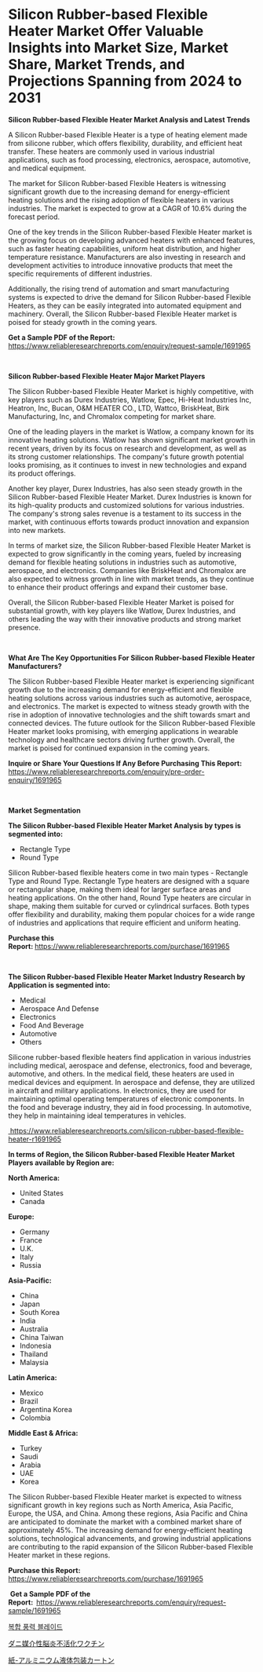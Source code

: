 <p><h1>Silicon Rubber-based Flexible Heater Market Offer Valuable Insights into Market Size, Market Share, Market Trends, and Projections Spanning from 2024 to 2031</h1></p><p><strong>Silicon Rubber-based Flexible Heater Market Analysis and Latest Trends</strong></p>
<p><p>A Silicon Rubber-based Flexible Heater is a type of heating element made from silicone rubber, which offers flexibility, durability, and efficient heat transfer. These heaters are commonly used in various industrial applications, such as food processing, electronics, aerospace, automotive, and medical equipment.</p><p>The market for Silicon Rubber-based Flexible Heaters is witnessing significant growth due to the increasing demand for energy-efficient heating solutions and the rising adoption of flexible heaters in various industries. The market is expected to grow at a CAGR of 10.6% during the forecast period.</p><p>One of the key trends in the Silicon Rubber-based Flexible Heater market is the growing focus on developing advanced heaters with enhanced features, such as faster heating capabilities, uniform heat distribution, and higher temperature resistance. Manufacturers are also investing in research and development activities to introduce innovative products that meet the specific requirements of different industries.</p><p>Additionally, the rising trend of automation and smart manufacturing systems is expected to drive the demand for Silicon Rubber-based Flexible Heaters, as they can be easily integrated into automated equipment and machinery. Overall, the Silicon Rubber-based Flexible Heater market is poised for steady growth in the coming years.</p></p>
<p><strong>Get a Sample PDF of the Report:&nbsp;</strong> <a href="https://www.reliableresearchreports.com/enquiry/request-sample/1691965">https://www.reliableresearchreports.com/enquiry/request-sample/1691965</a></p>
<p>&nbsp;</p>
<p><strong>Silicon Rubber-based Flexible Heater Major Market Players</strong></p>
<p><p>The Silicon Rubber-based Flexible Heater Market is highly competitive, with key players such as Durex Industries, Watlow, Epec, Hi-Heat Industries Inc, Heatron, Inc, Bucan, O&M HEATER CO., LTD, Wattco, BriskHeat, Birk Manufacturing, Inc, and Chromalox competing for market share.</p><p>One of the leading players in the market is Watlow, a company known for its innovative heating solutions. Watlow has shown significant market growth in recent years, driven by its focus on research and development, as well as its strong customer relationships. The company's future growth potential looks promising, as it continues to invest in new technologies and expand its product offerings.</p><p>Another key player, Durex Industries, has also seen steady growth in the Silicon Rubber-based Flexible Heater Market. Durex Industries is known for its high-quality products and customized solutions for various industries. The company's strong sales revenue is a testament to its success in the market, with continuous efforts towards product innovation and expansion into new markets.</p><p>In terms of market size, the Silicon Rubber-based Flexible Heater Market is expected to grow significantly in the coming years, fueled by increasing demand for flexible heating solutions in industries such as automotive, aerospace, and electronics. Companies like BriskHeat and Chromalox are also expected to witness growth in line with market trends, as they continue to enhance their product offerings and expand their customer base.</p><p>Overall, the Silicon Rubber-based Flexible Heater Market is poised for substantial growth, with key players like Watlow, Durex Industries, and others leading the way with their innovative products and strong market presence.</p></p>
<p>&nbsp;</p>
<p><strong>What Are The Key Opportunities For Silicon Rubber-based Flexible Heater Manufacturers?</strong></p>
<p><p>The Silicon Rubber-based Flexible Heater market is experiencing significant growth due to the increasing demand for energy-efficient and flexible heating solutions across various industries such as automotive, aerospace, and electronics. The market is expected to witness steady growth with the rise in adoption of innovative technologies and the shift towards smart and connected devices. The future outlook for the Silicon Rubber-based Flexible Heater market looks promising, with emerging applications in wearable technology and healthcare sectors driving further growth. Overall, the market is poised for continued expansion in the coming years.</p></p>
<p><strong>Inquire or Share Your Questions If Any Before Purchasing This Report:</strong> <a href="https://www.reliableresearchreports.com/enquiry/pre-order-enquiry/1691965">https://www.reliableresearchreports.com/enquiry/pre-order-enquiry/1691965</a></p>
<p>&nbsp;</p>
<p><strong>Market Segmentation</strong></p>
<p><strong>The Silicon Rubber-based Flexible Heater Market Analysis by types is segmented into:</strong></p>
<p><ul><li>Rectangle Type</li><li>Round Type</li></ul></p>
<p><p>Silicon Rubber-based flexible heaters come in two main types - Rectangle Type and Round Type. Rectangle Type heaters are designed with a square or rectangular shape, making them ideal for larger surface areas and heating applications. On the other hand, Round Type heaters are circular in shape, making them suitable for curved or cylindrical surfaces. Both types offer flexibility and durability, making them popular choices for a wide range of industries and applications that require efficient and uniform heating.</p></p>
<p><strong>Purchase this Report:&nbsp;</strong><a href="https://www.reliableresearchreports.com/purchase/1691965">https://www.reliableresearchreports.com/purchase/1691965</a></p>
<p>&nbsp;</p>
<p><strong>The Silicon Rubber-based Flexible Heater Market Industry Research by Application is segmented into:</strong></p>
<p><ul><li>Medical</li><li>Aerospace And Defense</li><li>Electronics</li><li>Food And Beverage</li><li>Automotive</li><li>Others</li></ul></p>
<p><p>Silicone rubber-based flexible heaters find application in various industries including medical, aerospace and defense, electronics, food and beverage, automotive, and others. In the medical field, these heaters are used in medical devices and equipment. In aerospace and defense, they are utilized in aircraft and military applications. In electronics, they are used for maintaining optimal operating temperatures of electronic components. In the food and beverage industry, they aid in food processing. In automotive, they help in maintaining ideal temperatures in vehicles.</p></p>
<p><a href="https://www.reliableresearchreports.com/silicon-rubber-based-flexible-heater-r1691965">&nbsp;https://www.reliableresearchreports.com/silicon-rubber-based-flexible-heater-r1691965</a></p>
<p><strong>In terms of Region, the Silicon Rubber-based Flexible Heater Market Players available by Region are:</strong></p>
<p>
    <p> <strong> North America: </strong>
        <ul>
            <li>United States</li>
            <li>Canada</li>
        </ul>
        </p> 
    <p> <strong> Europe: </strong>
        <ul>
            <li>Germany</li>
            <li>France</li>
            <li>U.K.</li>
            <li>Italy</li>
            <li>Russia</li>
        </ul>
        </p> 
    <p> <strong> Asia-Pacific: </strong>
        <ul>
            <li>China</li>
            <li>Japan</li>
            <li>South Korea</li>
            <li>India</li>
            <li>Australia</li>
            <li>China Taiwan</li>
            <li>Indonesia</li>
            <li>Thailand</li>
            <li>Malaysia</li>
        </ul>
        </p> 
    <p> <strong> Latin America: </strong>
        <ul>
            <li>Mexico</li>
            <li>Brazil</li>
            <li>Argentina Korea</li>
            <li>Colombia</li>
        </ul>
        </p> 
    <p> <strong> Middle East & Africa: </strong>
        <ul>
            <li>Turkey</li>
            <li>Saudi</li>
            <li>Arabia</li>
            <li>UAE</li>
            <li>Korea</li>
        </ul>
    </p>
    </p>
<p><p>The Silicon Rubber-based Flexible Heater market is expected to witness significant growth in key regions such as North America, Asia Pacific, Europe, the USA, and China. Among these regions, Asia Pacific and China are anticipated to dominate the market with a combined market share of approximately 45%. The increasing demand for energy-efficient heating solutions, technological advancements, and growing industrial applications are contributing to the rapid expansion of the Silicon Rubber-based Flexible Heater market in these regions.</p></p>
<p><strong>Purchase this Report: </strong><a href="https://www.reliableresearchreports.com/purchase/1691965">https://www.reliableresearchreports.com/purchase/1691965</a></p>
<p>&nbsp;<strong>Get a Sample PDF of the Report:&nbsp;&nbsp;</strong><a href="https://www.reliableresearchreports.com/enquiry/request-sample/1691965">https://www.reliableresearchreports.com/enquiry/request-sample/1691965</a></p>
<p><strong></strong></p>
<p><p><a href="https://medium.com/@nettieboyle67/%ED%82%A4%EC%9B%8C%EB%93%9C-%EC%84%B1%EA%B3%B5%EC%A0%81%EC%9D%B8-%EB%B9%84%EC%A7%80%EB%8B%88%EC%8A%A4-%EC%A0%84%EB%9E%B5%EC%9D%84-%EC%9C%84%ED%95%9C-%ED%96%A5%ED%9B%84-%EC%8B%9C%EC%9E%A5-%EC%98%88%EC%B8%A1%EA%B9%8C%EC%A7%80%EC%9D%98-%EB%B3%B5%ED%95%A9-%ED%92%8D%EB%A0%A5-%EB%B0%9C%EC%A0%84-%EB%B8%94%EB%A0%88%EC%9D%B4%EB%93%9C-%EC%8B%9C%EC%9E%A5-cb8fd6b1fbfa">복합 풍력 블레이드</a></p><p><a href="https://medium.com/@claudehintz/%E3%83%9E%E3%83%80%E3%83%8B%E5%AA%92%E4%BB%8B%E6%80%A7%E8%84%B3%E7%82%8E%E4%B8%8D%E6%B4%BB%E5%8C%96%E3%83%AF%E3%82%AF%E3%83%81%E3%83%B3%E5%B8%82%E5%A0%B4%E3%81%AF-%E5%B8%82%E5%A0%B4%E3%82%B7%E3%82%A7%E3%82%A2-%E3%82%B5%E3%82%A4%E3%82%BA-2031%E5%B9%B4%E3%81%BE%E3%81%A7%E3%81%AE%E4%BA%88%E6%B8%AC%E3%81%AB%E7%84%A6%E7%82%B9%E3%82%92%E5%BD%93%E3%81%A6%E3%81%A6%E3%81%84%E3%81%BE%E3%81%99-f3511e11f48f">ダニ媒介性脳炎不活化ワクチン</a></p><p><a href="https://medium.com/@alexandrakristinadresen/%E3%83%9A%E3%83%BC%E3%83%91%E3%83%BC%E3%82%A2%E3%83%AB%E3%83%9F%E3%83%8B%E3%82%A6%E3%83%A0%E6%B6%B2%E4%BD%93%E5%8C%85%E8%A3%85%E5%AE%B9%E5%99%A8%E5%B8%82%E5%A0%B4%E6%B4%9E%E5%AF%9F-%E5%B8%82%E5%A0%B4%E5%8B%95%E5%90%91-%E6%88%90%E9%95%B7-2024%E5%B9%B4%E3%81%8B%E3%82%892031%E5%B9%B4%E3%81%BE%E3%81%A7%E3%81%AE%E4%BA%88%E6%B8%AC-384347d5b2e9">紙-アルミニウム液体包装カートン</a></p></p>